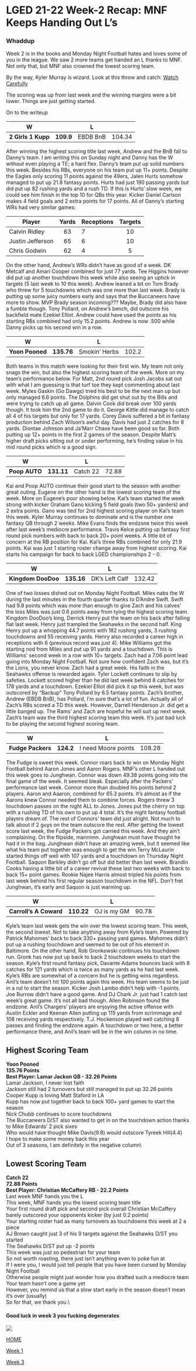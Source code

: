 # LGED 21-22 Week-2 Recap: MNF Keeps Handing Out L’s

### Whaddup
Week 2 is in the books and Monday Night Football hates and loves some of you in the league. We saw 2 more teams get handed an L thanks to MNF. Not only that, but MNF also crowned the lowest scoring team.

By the way, Kyler Murray is wizard. Look at this throw and catch:
[Watch Carefully](https://youtu.be/2PftSjuqbuc?t=198)

The scoring was up from last week and the winning margins were a bit lower. Things are just getting started.

On to the writeup


| W  | | L   |   |
| ------------------------ |:-------------:| --------------------|:----------:|
|     **2 Girls 1 Kupp**      |**109.9**     | EBDB BnB |   104.34   |

After winning the highest scoring title last week, Andrew and the BnB fall to Danny’s team. I am writing this on Sunday night and Danny has the W without even playing a TE; a hard flex. Danny’s team put up solid numbers this week. Besides his RBs, everyone on his team put up 11+ points. Despite the Eagles only scoring 11 points against the 49ers, Jalen Hurts somehow managed to put up 21.8 fantasy points. Hurts had just 190 passing yards but did put up 82 rushing yards and a rush TD. If this is Hurts’ slow week, we could see him finish in the top 10 for QBs this year. Kicker Daniel Carlson makes 4 field goals and 2 extra points for 17 points. All of Danny’s starting WRs had very similar games:

| Player  | Yards | Receptions   | Targets   |
| ------------------------ |:-------------:| --------------------|:----------:|
|   Calvin Ridley      |  63   | 7 |  10  |
|   Justin Jefferson  |  65   | 6 |  10  |
|   Chris Godwin     |   62  | 4 |  5  |

On the other hand, Andrew’s WRs didn’t have as good of a week. DK Metcalf and Amari Cooper combined for just 77 yards. Tee Higgins however did put up another touchdown this week while also seeing an uptick in targets (5 last week to 10 this week). Andrew leaned a bit on Tom Brady who threw for 5 touchdowns which was one more than last week. Brady is putting up some juicy numbers early and says that the Buccaneers have more to show. MVP Brady season incoming??? Maybe, Brady did also have a fumble though. Tony Pollard, on Andrew’s bench, did outscore his backfield mate Ezekiel Elliot. Andrew could have used the points as his starting RBs combined had only 15.2 points. Andrew is now .500 while Danny picks up his second win in a row.


| W  | | L   |   |
| ------------------------ |:-------------:| --------------------|:----------:|
|     **Yoon Pooned**      |**135.76**     | Smokin’ Herbs |   102.2   |

Both teams in this match were looking for their first win. My team not only snags the win, but also the highest scoring team of the week. More on my team’s performance below. For Matt, 2nd round pick Josh Jacobs sat out with what I am guessing is that turf toe they kept commenting about last week. Myles Gaskin (Go Dawgs) tried his best to be the next man up but only managed 6.6 points. The Dolphins did get shut out by the Bills and were trying to catch up all game. Dalvin Cook did break over 100 yards though. It took him the 2nd game to do it. George Kittle did manage to catch all 4 of his targets but only for 17 yards. Corey Davis suffered a bit in fantasy production behind Zach Wilson’s awful day. Davis had just 2 catches for 8 yards. Diontae Johnson and Ja’Marr Chase have been good so far. Both putting up 12+ points in the first 2 games of the season. Despite Matt’s higher draft picks sitting out or under performing, he’s finding value in his mid round picks which is a good sign.


| W  | | L   |   |
| ------------------------ |:-------------:| --------------------|:----------:|
|     **Poop AUTO**      |**131.11**     | Catch 22 |   72.88   |

Kai and Poop AUTO continue their good start to the season with another great outing. Eugene on the other hand is the lowest scoring team of the week. More on Eugene’s poor showing below. Kai’s team started the week strong with kicker Graham Gano kicking 5 field goals (two 50+ yarders) and 2 extra points. Gano was tied for 2nd highest scoring player on Kai’s team this week. Kyler Murray continues to dominate and is the number one fantasy QB through 2 weeks. Mike Evans finds the endzone twice this week after last week’s mediocre performance. Travis Kelce putting up fantasy first round pick numbers with back to back 20+ point weeks. A little bit of concern at the RB position for Kai. Kai’s three RBs combined for only 21.9 points. Kai was just 1 starting roster change away from highest scoring. Kai starts his campaign for back to back LGED championships 2 - 0.


| W  | | L   |   |
| ------------------------ |:-------------:| --------------------|:----------:|
|     **Kingdom DooDoo**      |**135.16**     | DK’s Left Calf |   132.42   |

One of two losses dished out on Monday Night Football. Miles nabs the W during the last minutes in the fourth quarter thanks to D’Andre Swift. Swift had 9.8 points which was more than enough to give Zach and his calves’ the loss Miles was just 0.6 points away from tying the highest scoring team. Kingdom DooDoo’s king, Derrick Henry put the team on his back after falling flat last week. Henry just trampled the Seahawks in the second half. King Henry put up a whopping 44.7 points with 182 rushing yards, 3 rushing touchdowns and 55 receiving yards. Henry also recorded a career high in receptions with 6 (previous record was just 4). Mike Williams got the starting nod from Miles and put up 91 yards and a touchdown. This is Williams’ second week in a row with 10+ targets. Zach had a 7.06 point lead going into Monday Night Football. Not sure how confident Zach was, but it’s the Lions, you never know. Zach had a great week. His faith in the Seahawks offense is rewarded again. Tyler Lockett continues to slip by safeties. Lockett scored higher than he did last week behind 8 catches for 178 yards and a touchdown. Ezekiel Elliot did pick it up this week, but was outscored by “Backup” Tony Pollard by 6.5 fantasy points. Zach’s brother, Andrew (EBDB BnB),  has Pollard, I’m sure that’s a lot of fun. Actually all of Zach’s RBs scored a TD this week. However, Darrell Henderson Jr. did get a little banged up. The Rams’ and Zach are hopeful he will suit up next week. Zach’s team was the third highest scoring team this week. It’s just bad luck to be playing the second highest scoring team.


| W  | | L   |   |
| ------------------------ |:-------------:| --------------------|:----------:|
|     **Fudge Packers**      |**124.2**     | I need Moore points |   108.28   |
The Fudge is sweet this week. Connor roars back to win on Monday Night Football behind Aaron Jones and Aaron Rogers. MNF’s other L handed out this week goes to Junghwan. Connor was down 49.38 points going into the final game of the week. It seemed bleak. Especially after the Packers’ performance last week. Connor more than doubled his points behind 2 players. Aaron and Aaaron, combined for 65.3 points. It’s almost as if the Aarons knew Connor needed them to combine forces. Rogers threw 3 touchdown passes on the night ALL to Jones. Jones put the cherry on top with a rushing TD of his own to put up 4 total. It’s the night fantasy football players dream of. The rest of Connors’ team did just alright. Not much to talk about if 2 guys on the team outscore the rest. After getting the lowest score last week, the Fudge Packers got carried this week. And they ain’t complaining. On the flipside, mannnnn. Junghwan must have thought he had it in the bag. Junghwan didn’t have an amazing week, but it seemed like what his team put together was enough to get the win.Terry McLaurin started things off well with 107 yards and a touchdown on Thursday Night Football. Saquon Barkley didn’t go off but did better than last week. Brandin Cooks having a little bit of a career revival these last two weeks with back to back 15+ point games. Rookie Najee Harris almost tripled his points from last week behind his first regular season touchdown in the NFL. Don’t fret Junghwan, it’s early and Saquon is just warming up.



| W  | | L   |   |
| ------------------------ |:-------------:| --------------------|:----------:|
|     **Carroll’s A Coward**      |**110.22**     | OJ is my GM |   90.78   |

Kyle’s team last week gets the win over the lowest scoring team. This week, the second lowest. Not to take anything away from Kyle’s team. Powered by Patrick Mahomes’ back to back 330+ passing yard games. Mahomes didn’t put up a rushing touchdown and seemed to be out of his element in Baltimore. On the other hand, Rob Gronkowski continues his touchdown run. Gronk has now put up back to back 2 touchdown weeks to start the season. Kyle’s first round fantasy pick, Davante Adams bounces back with 8 catches for 121 yards which is twice as many yards as he had last week. Kyle’s RBs are somewhat of a concern but he is getting wins regardless. Anil’s team doesn’t hit 100 points again this week. His team seems to be just in a rut to start the season. Kicker Josh Lambo didn’t help with -1 points. Joe Burrow didn’t have a good game. And DJ Chark Jr. just had 1 catch last week’s great game. It’s not all bad though. Allen Robinson found the endzone. Anil’s Chargers’ players are enjoying the active offense with Austin Eckler and Keenan Allen putting up 115 yards from scrimmage and 108 receiving yards respectively. T.J. Hockenson played well catching 8 passes and finding the endzone again. A touchdown or two here, a better performance there, and Anil’s team will be in the win column in no time.



## Highest Scoring Team
**Yoon Pooned**\
**135.76 Points**\
**Best Player: Lamar Jackon QB - 32.26 Points**\
Lamar Jackson, I never lost faith\
Jackson still had 2 turnovers but still managed to put up 32.26 points\
Cooper Kupp is loving Matt Staford in LA\
Kupp has now put together back to back 100+ yard games to start the season\
Nick Chubb continues to score touchdowns\
The Buccaneers D/ST also wanted to get in on the touchdown action thanks to Mike Edwards’ 2 pick sixes\
Who would have thought Mike Davis(9.8) would outscore Tyreek Hill(4.4)\
I hope to make some money back this year\
Out of 3 seasons, I am definitely in the negative column\


## Lowest Scoring Team
**Catch 22**\
**72.88 Points**\
**Best Player: Christian McCaffery RB - 22.2 Points**\
Last week MNF hands you the L\
This week, MNF hands you the lowest scoring team title\
Your first round draft pick and second pick overall Christian McCaffery barely outscored your opponents kicker (by just 0.2 points)\
Your starting roster had as many turnovers as touchdowns this week at 2 a piece\
AJ Brown caught just 3 of his 9 targets against the Seahawks D/ST you started\
The Seahawks D/ST put up -2 points\
This week was just so pedestrian for your team\
So not worth roasting, there just isn’t anything even to poke fun at\
If I were you, I would just tell people that you have been cursed by Monday Night Football\
Otherwise people might just wonder how you drafted such a mediocre team\
Your team hasn’t one a game yet\
However, you remind us that a slow start early in the season doesn’t mean it’s over (usually)\
So for that, we thank you.\




#### Good luck in week 3 you fucking degenerates


![](../media/Earl_IMG_3905.jpg)


[HOME](../index.md)


[Week 1](./2021_week1_writeup.md)

[Week 3]()



